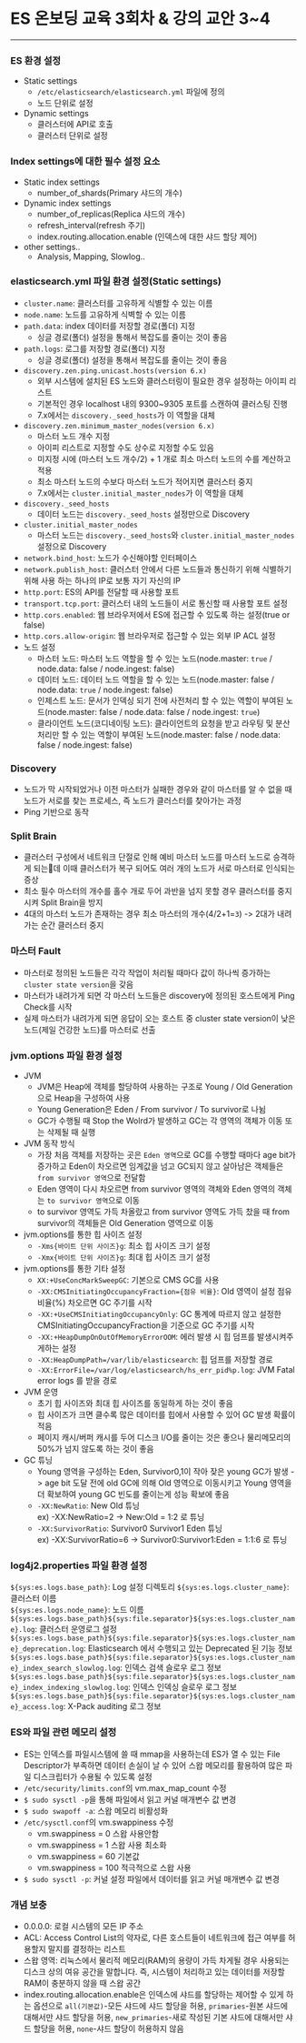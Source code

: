 # ES 온보딩 교육 3회차 & 강의 교안 3~4

<hr>

### ES 환경 설정
* Static settings
  * `/etc/elasticsearch/elasticsearch.yml` 파일에 정의
  * 노드 단위로 설정
* Dynamic settings
  * 클러스터에 API로 호출
  * 클러스터 단위로 설정

### Index settings에 대한 필수 설정 요소
* Static index settings
  - number_of_shards(Primary 샤드의 개수)
* Dynamic index settings
  - number_of_replicas(Replica 샤드의 개수)
  - refresh_interval(refresh 주기)
  - index.routing.allocation.enable (인덱스에 대한 샤드 할당 제어)
* other settings..
  - Analysis, Mapping, Slowlog..

### elasticsearch.yml 파일 환경 설정(Static settings)
* `cluster.name`: 클러스터를 고유하게 식별할 수 있는 이름
* `node.name`: 노드를 고유하게 식벽할 수 있는 이름
* `path.data`: index 데이터를 저장할 경로(폴더) 지정
  * 싱글 경로(폴더) 설정을 통해서 복잡도를 줄이는 것이 좋음
* `path.logs`: 로그를 저장할 경로(폴더) 지정
  * 싱글 경로(폴더) 설정을 통해서 복잡도를 줄이는 것이 좋음
* `discovery.zen.ping.unicast.hosts(version 6.x)`
  * 외부 시스템에 설치된 ES 노드와 클러스터링이 필요한 경우 설정하는 아이피 리스트
  * 기본적인 경우 localhost 내의 9300~9305 포트를 스캔하여 클러스팅 진행
  * 7.x에서는 `discovery._seed_hosts`가 이 역할을 대체
* `discovery.zen.minimum_master_nodes(version 6.x)`
  * 마스터 노드 개수 지정
  * 아이피 리스트로 지정할 수도 상수로 지정할 수도 있음
  * 미지정 시에 (마스터 노드 개수/2) + 1 개로 최소 마스터 노드의 수를 계산하고 적용
  * 최소 마스터 노드의 수보다 마스터 노드가 적어지면 클러스터 중지
  * 7.x에서는 `cluster.initial_master_nodes`가 이 역할을 대체
* `discovery._seed_hosts`
  * 데이터 노드는 `discovery._seed_hosts` 설정만으로 Discovery
* `cluster.initial_master_nodes`
  * 마스터 노드는 `discovery._seed_hosts`와 `cluster.initial_master_nodes` 설정으로 Discovery  
* `network.bind_host`: 노드가 수신해야할 인터페이스
* `network.publish_host`: 클러스터 안에서 다른 노드들과 통신하기 위해 식별하기 위해 사용 하는 하나의 IP로 보통 자기 자신의 IP
* `http.port`: ES의 API를 전달할 때 사용할 포트
* `transport.tcp.port`: 클러스터 내의 노드들이 서로 통신할 때 사용할 포트 설정
* `http.cors.enabled`: 웹 브라우저에서 ES에 접근할 수 있도록 하는 설정(true or false)
* `http.cors.allow-origin`: 웹 브라우저로 접근할 수 있는 외부 IP ACL 설정
* 노드 설정
  * 마스터 노드: 마스터 노드 역할을 할 수 있는 노드(node.master: `true` / node.data: false / node.ingest: false)
  * 데이터 노드: 데이터 노드 역할을 할 수 있는 노드(node.master: false / node.data: `true` / node.ingest: false)
  * 인제스트 노드: 문서가 인덱싱 되기 전에 사전처리 할 수 있는 역할이 부여된 노드(node.master: false / node.data: false / node.ingest: `true`)
  * 클라이언트 노드(코디네이팅 노드): 클라이언트의 요청을 받고 라우팅 및 분산 처리만 할 수 있는 역할이 부여된 노드(node.master: false / node.data: false / node.ingest: false)

### Discovery
* 노드가 막 시작되었거나 이전 마스터가 실패한 경우와 같이 마스터를 알 수 없을 때 노드가 서로를 찾는 프로세스, 즉 노드가 클러스터를 찾아가는 과정
* Ping 기반으로 동작

### Split Brain
* 클러스터 구성에서 네트워크 단절로 인해 예비 마스터 노드를 마스터 노드로 승격하게 되는데 이때 클러스터가 복구 되어도 여러 개의 노드가 서로 마스터로 인식되는 증상
* 최소 필수 마스터의 개수를 홀수 개로 두어 과반을 넘지 못할 경우 클러스터를 중지 시켜 Split Brain을 방지
* 4대의 마스터 노드가 존재하는 경우 최소 마스터의 개수(4/2+1=`3`) -> 2대가 내려가는 순간 클러스터 중지

### 마스터 Fault
* 마스터로 정의된 노드들은 각각 작업이 처리될 때마다 값이 하나씩 증가하는 `cluster state version`을 갖음
* 마스터가 내려가게 되면 각 마스터 노드들은 discovery에 정의된 호스트에게 Ping Check를 시작
* 실제 마스터가 내려가게 되면 응답이 오는 호스트 중 cluster state version이 낮은 노드(제일 건강한 노드)를 마스터로 선출

### jvm.options 파일 환경 설정
* JVM
  * JVM은 Heap에 객체를 할당하여 사용하는 구조로 Young / Old Generation으로 Heap을 구성하여 사용
  * Young Generation은 Eden / From survivor / To survivor로 나뉨
  * GC가 수행될 때 Stop the Wolrd가 발생하고 GC는 각 영역의 객체가 이동 또는 삭제될 때 실행
* JVM 동작 방식
  * 가장 처음 객체를 저장하는 곳은 `Eden 영역`으로 GC를 수행할 때마다 age bit가 증가하고 Eden이 차오르면 임계값을 넘고 GC되지 않고 살아남은 객체들은 `from survivor 영역`으로 전달함
  * Eden 영역이 다시 차오르면 from survivor 영역의 객체와 Eden 영역의 객체는 `to survivor 영역`으로 이동
  * to survivor 영역도 가득 차올랐고 from survivor 영역도 가득 찼을 때 from survivor의 객체들은 Old Generation 영역으로 이동
* jvm.options를 통한 힙 사이즈 설정
  * `-Xms{바이트 단위 사이즈}g`: 최소 힙 사이즈 크기 설정
  * `-Xmx{바이트 단위 사이즈}g`: 최대 힙 사이즈 크기 설정
* jvm.options를 통한 기타 설정
  * `XX:+UseConcMarkSweepGC`: 기본으로 CMS GC를 사용
  * `-XX:CMSInitiatingOccupancyFraction={점유 비율}`: Old 영역이 설정 점유 비율(%) 차오르면 GC 주기를 시작
  * `-XX:+UseCMSInitiatingOccupancyOnly`: GC 통계에 따르지 않고 설정한 CMSInitiatingOccupancyFraction을 기준으로 GC 주기를 시작
  * `-XX:+HeapDumpOnOutOfMemoryErrorOOM`: 에러 발생 시 힙 덤프를 발생시켜주게하는 설정
  * `-XX:HeapDumpPath=/var/lib/elasticsearch`: 힙 덤프를 저장할 경로
  * `-XX:ErrorFile=/var/log/elasticsearch/hs_err_pid%p.log`: JVM Fatal error logs 를 받을 경로
* JVM 운영
  * 초기 힙 사이즈와 최대 힙 사이즈를 동일하게 하는 것이 좋음
  * 힙 사이즈가 크면 클수록 많은 데이터를 힙에서 사용할 수 있어 GC 발생 확률이 적음
  * 페이지 캐시/버퍼 캐시를 두어 디스크 I/O를 줄이는 것은 좋으나 물리메모리의 50%가 넘지 않도록 하는 것이 좋음
* GC 튜닝
  * Young 영역을 구성하는 Eden, Survivor0,1이 작아 잦은 young GC가 발생 -> age bit 도달 전에 old GC에 의해 Old 영역으로 이동시키고 Young 영역을 더 확보하여 young GC 빈도를 줄이는게 성능 확보에 좋음
  * `-XX:NewRatio`: New Old 튜닝  
  ex) -XX:NewRatio=2 -> New:Old = 1:2 로 튜닝  
  * `-XX:SurvivorRatio`: Survivor0 Survivor1 Eden 튜닝  
  ex) -XX:SurvivorRatio=6 -> Survivor0:Survivor1:Eden = 1:1:6 로 튜닝

### log4j2.properties 파일 환경 설정
`${sys:es.logs.base_path}`: Log 설정 디렉토리
`${sys:es.logs.cluster_name}`: 클러스터 이름  
`${sys:es.logs.node_name}`: 노드 이름
`${sys:es.logs.base_path}${sys:file.separator}${sys:es.logs.cluster_name}.log`: 클러스터 운영로그 설정  
`${sys:es.logs.base_path}${sys:file.separator}${sys:es.logs.cluster_name}_deprecation.log`: Elasticsearch 에서 수행되고 있는 Deprecated 된 기능 정보  
`${sys:es.logs.base_path}${sys:file.separator}${sys:es.logs.cluster_name}_index_search_slowlog.log`: 인덱스 검색 슬로우 로그 정보  
`${sys:es.logs.base_path}${sys:file.separator}${sys:es.logs.cluster_name}_index_indexing_slowlog.log`: 인덱스 인덱싱 슬로우 로그 정보  
`${sys:es.logs.base_path}${sys:file.separator}${sys:es.logs.cluster_name}_access.log`: X-Pack auditing 로그 정보  

### ES와 파일 관련 메모리 설정
* ES는 인덱스를 파일시스템에 쓸 때 mmap을 사용하는데 ES가 열 수 있는 File Descriptor가 부족하면 데이터 손실이 날 수 있어 스왑 메모리를 활용하여 많은 파일 디스크립터가 수용될 수 있도록 설정
* `/etc/security/limits.conf`의 vm.max_map_count 수정
* `$ sudo sysctl -p`을 통해 파일에서 읽고 커널 매개변수 값 변경
* `$ sudo swapoff -a`: 스왑 메모리 비활성화
* `/etc/sysctl.conf`의 vm.swappiness 수정
  * vm.swappiness = 0	스왑 사용안함
  * vm.swappiness = 1	스왑 사용 최소화
  * vm.swappiness = 60	기본값
  * vm.swappiness = 100	적극적으로 스왑 사용
* `$ sudo sysctl -p`: 커널 설정 파일에서 데이터를 읽고 커널 매개변수 값 변경


### 개념 보충
* 0.0.0.0: 로컬 시스템의 모든 IP 주소
* ACL: Access Control List의 약자로, 다른 호스트들이 네트워크에 접근 여부를 허용할지 말지를 결정하는 리스트
* 스왑 영역: 리눅스에서 물리적 메모리(RAM)의 용량이 가득 차게될 경우 사용되는 디스크 상의 여유 공간을 말합니다. 즉, 시스템이 처리하고 있는 데이터를 저장할 RAM이 충분하지 않을 때 스왑 공간
* index.routing.allocation.enable은 인덱스에 샤드를 할당하는 제어할 수 있게 하는 옵션으로 `all(기본값)`-모든 샤드에 샤드 할당을 허용, `primaries`-원본 샤드에 대해서만 샤드 할당을 허용, `new_primaries`-새로 작성된 기본 샤드에 대해서만 샤드 할당을 허용, `none`-샤드 할당이 허용하지 않음